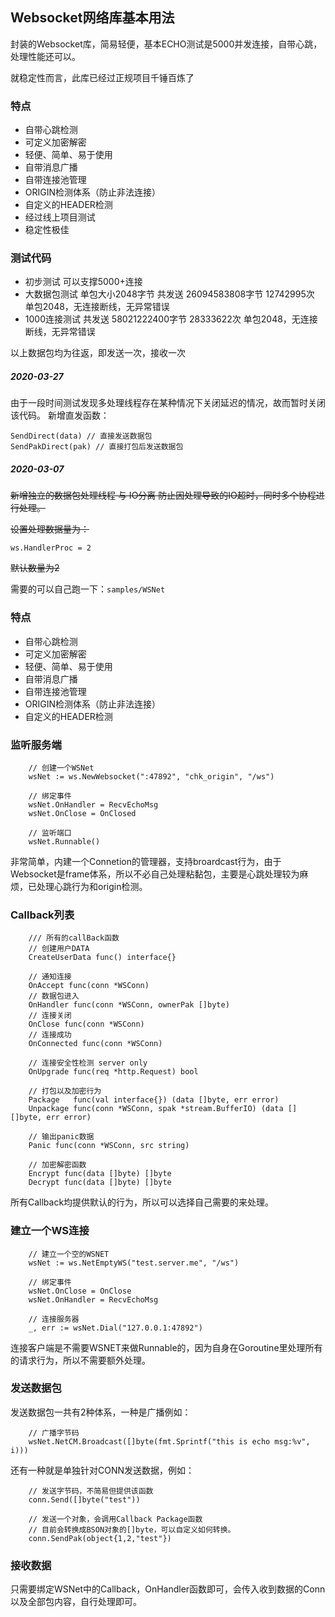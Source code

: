 ## Websocket网络库基本用法

封装的Websocket库，简易轻便，基本ECHO测试是5000并发连接，自带心跳，处理性能还可以。

就稳定性而言，此库已经过正规项目千锤百炼了

### 特点

* 自带心跳检测
* 可定义加密解密
* 轻便、简单、易于使用
* 自带消息广播
* 自带连接池管理
* ORIGIN检测体系（防止非法连接）
* 自定义的HEADER检测
* 经过线上项目测试
* 稳定性极佳

### 测试代码

* 初步测试 可以支撑5000+连接
* 大数据包测试 单包大小2048字节 共发送 26094583808字节 12742995次 单包2048，无连接断线，无异常错误
* 1000连接测试 共发送 58021222400字节 28333622次 单包2048，无连接断线，无异常错误

以上数据包均为往返，即发送一次，接收一次

##### 2020-03-27

由于一段时间测试发现多处理线程存在某种情况下关闭延迟的情况，故而暂时关闭该代码。
新增直发函数：
```
SendDirect(data) // 直接发送数据包
SendPakDirect(pak) // 直接打包后发送数据包
```

##### 2020-03-07

~~新增独立的数据包处理线程 与 IO分离 防止因处理导致的IO超时，同时多个协程进行处理。~~

~~设置处理数据量为：~~
```
ws.HandlerProc = 2
```

~~默认数量为2~~

需要的可以自己跑一下：`samples/WSNet`

### 特点

* 自带心跳检测
* 可定义加密解密
* 轻便、简单、易于使用
* 自带消息广播
* 自带连接池管理
* ORIGIN检测体系（防止非法连接）
* 自定义的HEADER检测

### 监听服务端

```
    // 创建一个WSNet
    wsNet := ws.NewWebsocket(":47892", "chk_origin", "/ws")

    // 绑定事件
    wsNet.OnHandler = RecvEchoMsg
    wsNet.OnClose = OnClosed

    // 监听端口
    wsNet.Runnable()
```

非常简单，内建一个Connetion的管理器，支持broardcast行为，由于Websocket是frame体系，所以不必自己处理粘黏包，主要是心跳处理较为麻烦，已处理心跳行为和origin检测。

### Callback列表

```
	/// 所有的callBack函数
	// 创建用户DATA
	CreateUserData func() interface{}

	// 通知连接
	OnAccept func(conn *WSConn)
	// 数据包进入
	OnHandler func(conn *WSConn, ownerPak []byte)
	// 连接关闭
	OnClose func(conn *WSConn)
	// 连接成功
	OnConnected func(conn *WSConn)

	// 连接安全性检测 server only
	OnUpgrade func(req *http.Request) bool

	// 打包以及加密行为
	Package   func(val interface{}) (data []byte, err error)
	Unpackage func(conn *WSConn, spak *stream.BufferIO) (data [][]byte, err error)

	// 输出panic数据
	Panic func(conn *WSConn, src string)

    // 加密解密函数
	Encrypt func(data []byte) []byte
	Decrypt func(data []byte) []byte
```

所有Callback均提供默认的行为，所以可以选择自己需要的来处理。

### 建立一个WS连接

```
    // 建立一个空的WSNET
    wsNet := ws.NetEmptyWS("test.server.me", "/ws")

    // 绑定事件
    wsNet.OnClose = OnClose
    wsNet.OnHandler = RecvEchoMsg

    // 连接服务器
    _, err := wsNet.Dial("127.0.0.1:47892")
```

连接客户端是不需要WSNET来做Runnable的，因为自身在Goroutine里处理所有的请求行为，所以不需要额外处理。

### 发送数据包

发送数据包一共有2种体系，一种是广播例如：

```
    // 广播字节码
    wsNet.NetCM.Broadcast([]byte(fmt.Sprintf("this is echo msg:%v", i)))
```

还有一种就是单独针对CONN发送数据，例如：

```
    // 发送字节码，不简易但提供该函数
    conn.Send([]byte("test"))

    // 发送一个对象，会调用Callback Package函数
    // 目前会转换成BSON对象的[]byte，可以自定义如何转换。
    conn.SendPak(object{1,2,"test"})
```

### 接收数据

只需要绑定WSNet中的Callback，OnHandler函数即可，会传入收到数据的Conn以及全部包内容，自行处理即可。